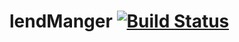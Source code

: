 # lendManger [![Build Status](https://travis-ci.org/cesar-richard/lendManager.svg?branch=master)](https://travis-ci.org/cesar-richard/lendManager)